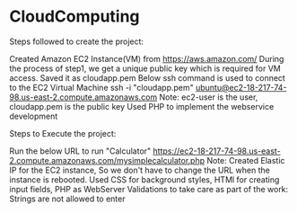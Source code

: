 # CloudComputing

Steps followed to create the project:

Created Amazon EC2 Instance(VM) from https://aws.amazon.com/ During the process of step1, we get a unique public key which is required for VM access. Saved it as cloudapp.pem Below ssh command is used to connect to the EC2 Virtual Machine ssh -i "cloudapp.pem" ubuntu@ec2-18-217-74-98.us-east-2.compute.amazonaws.com Note: ec2-user is the user, cloudapp.pem is the public key Used PHP to implement the webservice development

Steps to Execute the project:

Run the below URL to run "Calculator" https://ec2-18-217-74-98.us-east-2.compute.amazonaws.com/mysimplecalculator.php Note: Created Elastic IP for the EC2 instance, So we don't have to change the URL when the instance is rebooted. Used CSS for background styles, HTMl for creating input fields, PHP as WebServer Validations to take care as part of the work: Strings are not allowed to enter
